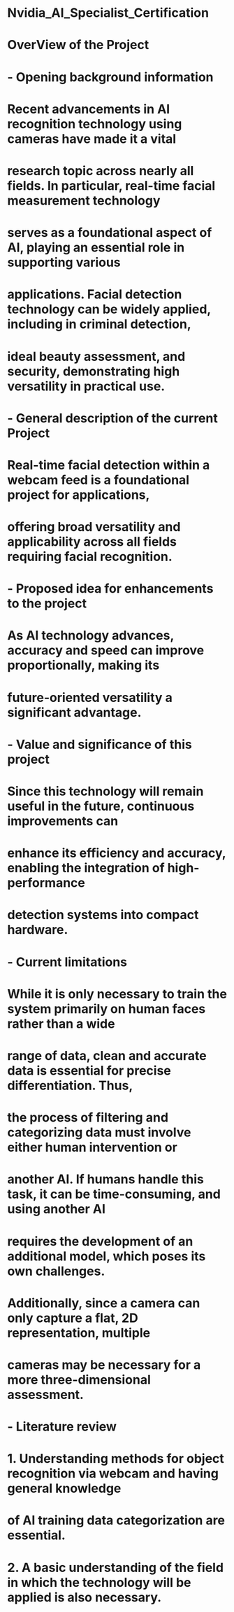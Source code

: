 # Nvidia_AI_Specialist_Certification

# OverView of the Project

# - Opening background information
#   Recent advancements in AI recognition technology using cameras have made it a vital
#   research topic across nearly all fields. In particular, real-time facial measurement technology
#   serves as a foundational aspect of AI, playing an essential role in supporting various
#   applications. Facial detection technology can be widely applied, including in criminal detection,
#   ideal beauty assessment, and security, demonstrating high versatility in practical use.

# - General description of the current Project
#   Real-time facial detection within a webcam feed is a foundational project for applications,
#   offering broad versatility and applicability across all fields requiring facial recognition.

# - Proposed idea for enhancements to the project
#   As AI technology advances, accuracy and speed can improve proportionally, making its
#   future-oriented versatility a significant advantage.
    
# - Value and significance of this project
#   Since this technology will remain useful in the future, continuous improvements can
#   enhance its efficiency and accuracy, enabling the integration of high-performance
#   detection systems into compact hardware.

# - Current limitations
#   While it is only necessary to train the system primarily on human faces rather than a wide
#   range of data, clean and accurate data is essential for precise differentiation. Thus,
#   the process of filtering and categorizing data must involve either human intervention or
#   another AI. If humans handle this task, it can be time-consuming, and using another AI
#   requires the development of an additional model, which poses its own challenges.
#   Additionally, since a camera can only capture a flat, 2D representation, multiple
#   cameras may be necessary for a more three-dimensional assessment.

# - Literature review
#   1. Understanding methods for object recognition via webcam and having general knowledge
#   of AI training data categorization are essential.
#   2. A basic understanding of the field in which the technology will be applied is also necessary.


